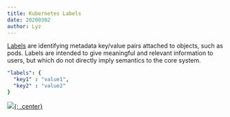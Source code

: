 ```yaml
---
title: Kubernetes Labels
date: 20200302
author: Lyz
---
```


[Labels](https://kubernetes.io/docs/concepts/overview/working-with-objects/labels/)
are identifying metadata key/value pairs attached to objects, such as pods.
Labels are intended to give meaningful and relevant information to users, but
which do not directly imply semantics to the core system.

```yaml
"labels": {
  "key1" : "value1",
  "key2" : "value2"
}
```
[![](not-by-ai.svg){: .center}](https://notbyai.fyi)
